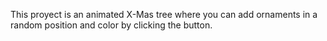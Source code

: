 This proyect is an animated X-Mas tree where you can add ornaments in a random position and color by clicking the button.
